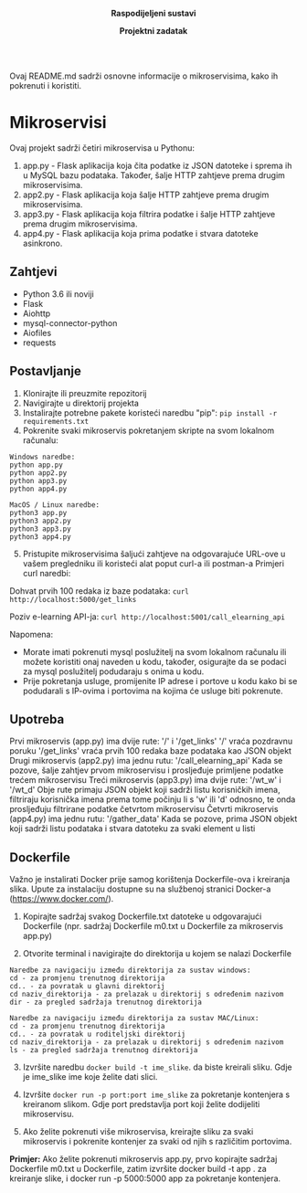 <b><p align="center">Raspodijeljeni sustavi</p></b>
<b><p align="center">Projektni zadatak</p></b>
<br>
<br>

Ovaj README.md sadrži osnovne informacije o mikroservisima, kako ih pokrenuti i koristiti.

# Mikroservisi
Ovaj projekt sadrži četiri mikroservisa u Pythonu:

1. app.py - Flask aplikacija koja čita podatke iz JSON datoteke i sprema ih u MySQL bazu podataka. Također, šalje HTTP zahtjeve prema drugim mikroservisima.
2. app2.py - Flask aplikacija koja šalje HTTP zahtjeve prema drugim mikroservisima.
3. app3.py - Flask aplikacija koja filtrira podatke i šalje HTTP zahtjeve prema drugim mikroservisima.
4. app4.py - Flask aplikacija koja prima podatke i stvara datoteke asinkrono.

## Zahtjevi
- Python 3.6 ili noviji
- Flask
- Aiohttp
- mysql-connector-python
- Aiofiles
- requests

## Postavljanje
1. Klonirajte ili preuzmite repozitorij
2. Navigirajte u direktorij projekta
3. Instalirajte potrebne pakete koristeći naredbu "pip": ```pip install -r requirements.txt```
4. Pokrenite svaki mikroservis pokretanjem skripte na svom lokalnom računalu:
```
Windows naredbe:
python app.py
python app2.py
python app3.py
python app4.py

MacOS / Linux naredbe:
python3 app.py
python3 app2.py
python3 app3.py
python3 app4.py
```
5. Pristupite mikroservisima šaljući zahtjeve na odgovarajuće URL-ove u vašem pregledniku ili koristeći alat poput curl-a ili postman-a
Primjeri curl naredbi:

Dohvat prvih 100 redaka iz baze podataka:
```curl http://localhost:5000/get_links```

Poziv e-learning API-ja:
```curl http://localhost:5001/call_elearning_api```

Napomena:

- Morate imati pokrenuti mysql poslužitelj na svom lokalnom računalu ili možete koristiti onaj naveden u kodu, također, osigurajte da se podaci za mysql poslužitelj podudaraju s onima u kodu.
- Prije pokretanja usluge, promijenite IP adrese i portove u kodu kako bi se podudarali s IP-ovima i portovima na kojima će usluge biti pokrenute.

## Upotreba
Prvi mikroservis (app.py) ima dvije rute: '/' i '/get_links'
'/' vraća pozdravnu poruku
'/get_links' vraća prvih 100 redaka baze podataka kao JSON objekt
Drugi mikroservis (app2.py) ima jednu rutu: '/call_elearning_api'
Kada se pozove, šalje zahtjev prvom mikroservisu i prosljeđuje primljene podatke trećem mikroservisu
Treći mikroservis (app3.py) ima dvije rute: '/wt_w' i '/wt_d'
Obje rute primaju JSON objekt koji sadrži listu korisničkih imena, filtriraju korisnička imena prema tome počinju li s 'w' ili 'd' odnosno, te onda prosljeđuju filtrirane podatke četvrtom mikroservisu
Četvrti mikroservis (app4.py) ima jednu rutu: '/gather_data'
Kada se pozove, prima JSON objekt koji sadrži listu podataka i stvara datoteku za svaki element u listi

## Dockerfile
Važno je instalirati Docker prije samog korištenja Dockerfile-ova i kreiranja slika. Upute za instalaciju dostupne su na službenoj stranici Docker-a (https://www.docker.com/).


1. Kopirajte sadržaj svakog Dockerfile.txt datoteke u odgovarajući Dockerfile (npr. sadržaj Dockerfile m0.txt u Dockerfile za mikroservis app.py)

2. Otvorite terminal i navigirajte do direktorija u kojem se nalazi Dockerfile
```
Naredbe za navigaciju između direktorija za sustav windows:
cd - za promjenu trenutnog direktorija
cd.. - za povratak u glavni direktorij
cd naziv_direktorija - za prelazak u direktorij s određenim nazivom
dir - za pregled sadržaja trenutnog direktorija

Naredbe za navigaciju između direktorija za sustav MAC/Linux:
cd - za promjenu trenutnog direktorija
cd.. - za povratak u roditeljski direktorij
cd naziv_direktorija - za prelazak u direktorij s određenim nazivom
ls - za pregled sadržaja trenutnog direktorija
```

3. Izvršite naredbu ```docker build -t ime_slike```. da biste kreirali sliku. Gdje je ime_slike ime koje želite dati slici.

4. Izvršite ```docker run -p port:port ime_slike``` za pokretanje kontenjera s kreiranom slikom. Gdje port predstavlja port koji želite dodijeliti mikroservisu.

5. Ako želite pokrenuti više mikroservisa, kreirajte sliku za svaki mikroservis i pokrenite kontenjer za svaki od njih s različitim portovima.

**Primjer:**
Ako želite pokrenuti mikroservis app.py, prvo kopirajte sadržaj Dockerfile m0.txt u Dockerfile, zatim izvršite docker build -t app . za kreiranje slike, i docker run -p 5000:5000 app za pokretanje kontenjera.
